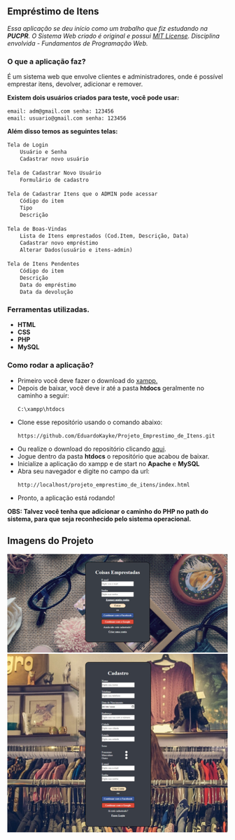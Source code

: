 ## Empréstimo de Itens
_Essa aplicação se deu início como um trabalho que fiz estudando na __PUCPR__. 
O Sistema Web criado é original e possui [MIT License](https://github.com/EduardoKayke/Projeto_Emprestimo_de_Itens/blob/main/LICENSE).
Disciplina envolvida - Fundamentos de Programação Web._


### O que a aplicação faz?
É um sistema web que envolve clientes e administradores, onde é possível emprestar itens, devolver, adicionar e remover.

__Existem dois usuários criados para teste, você pode usar:__

    email: adm@gmail.com senha: 123456
    email: usuario@gmail.com senha: 123456

__Além disso temos as seguintes telas:__

    Tela de Login
        Usuário e Senha
        Cadastrar novo usuário

    Tela de Cadastrar Novo Usuário
        Formulário de cadastro

    Tela de Cadastrar Itens que o ADMIN pode acessar
        Código do item
        Tipo
        Descrição
    
    Tela de Boas-Vindas
        Lista de Itens emprestados (Cod.Item, Descrição, Data)
        Cadastrar novo empréstimo
        Alterar Dados(usuário e itens-admin)
    
    Tela de Itens Pendentes
        Código do item
        Descrição
        Data do empréstimo
        Data da devolução
    
### Ferramentas utilizadas.
- __HTML__
- __CSS__
- __PHP__
- __MySQL__

### Como rodar a aplicação?
- Primeiro você deve fazer o download do [xampp.](https://www.apachefriends.org/index.html)
- Depois de baixar, você deve ir até a pasta __htdocs__ geralmente no caminho a seguir:
    ```code
    C:\xampp\htdocs
    ```
- Clone esse repositório usando o comando abaixo:
    ```code
    https://github.com/EduardoKayke/Projeto_Emprestimo_de_Itens.git
    ```
- Ou realize o download do repositório clicando [aqui](https://github.com/EduardoKayke/Projeto_Emprestimo_de_Itens/archive/refs/heads/main.zip).
- Jogue dentro da pasta __htdocs__ o repositório que acabou de baixar.
- Inicialize a aplicação do xampp e de start no __Apache__ e __MySQL__
- Abra seu navegador e digite no campo da url:
    ```code
    http://localhost/projeto_emprestimo_de_itens/index.html
    ```
- Pronto, a aplicação está rodando!

__OBS: Talvez você tenha que adicionar o caminho do PHP no path do sistema, para que seja reconhecido pelo sistema operacional.__

## Imagens do Projeto
![Login](source/image/readme_login.png)
![Cadastro](source/image/readme_cadastro.jpg)